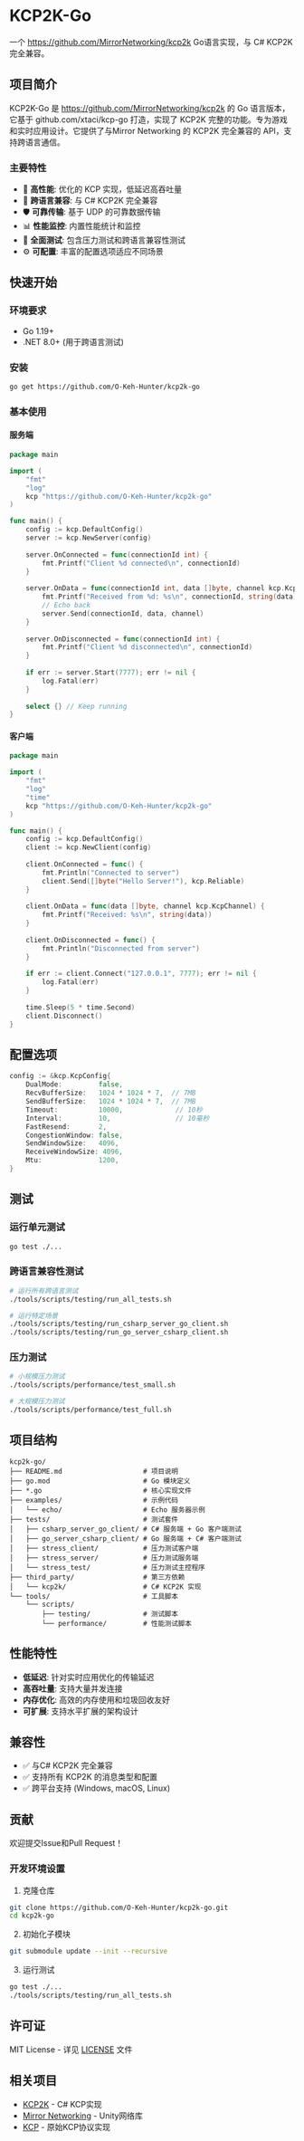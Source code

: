 # KCP2K-Go

一个 https://github.com/MirrorNetworking/kcp2k Go语言实现，与 C# KCP2K 完全兼容。

## 项目简介

KCP2K-Go 是 https://github.com/MirrorNetworking/kcp2k 的 Go 语言版本，它基于 github.com/xtaci/kcp-go 打造，实现了 KCP2K 完整的功能。专为游戏和实时应用设计。它提供了与Mirror Networking 的 KCP2K 完全兼容的 API，支持跨语言通信。

### 主要特性

- 🚀 **高性能**: 优化的 KCP 实现，低延迟高吞吐量
- 🔄 **跨语言兼容**: 与 C# KCP2K 完全兼容
- 🛡️ **可靠传输**: 基于 UDP 的可靠数据传输
- 📊 **性能监控**: 内置性能统计和监控
- 🧪 **全面测试**: 包含压力测试和跨语言兼容性测试
- ⚙️ **可配置**: 丰富的配置选项适应不同场景

## 快速开始

### 环境要求

- Go 1.19+
- .NET 8.0+ (用于跨语言测试)

### 安装

```bash
go get https://github.com/O-Keh-Hunter/kcp2k-go
```

### 基本使用

#### 服务端

```go
package main

import (
    "fmt"
    "log"
    kcp "https://github.com/O-Keh-Hunter/kcp2k-go"
)

func main() {
    config := kcp.DefaultConfig()
    server := kcp.NewServer(config)
    
    server.OnConnected = func(connectionId int) {
        fmt.Printf("Client %d connected\n", connectionId)
    }
    
    server.OnData = func(connectionId int, data []byte, channel kcp.KcpChannel) {
        fmt.Printf("Received from %d: %s\n", connectionId, string(data))
        // Echo back
        server.Send(connectionId, data, channel)
    }
    
    server.OnDisconnected = func(connectionId int) {
        fmt.Printf("Client %d disconnected\n", connectionId)
    }
    
    if err := server.Start(7777); err != nil {
        log.Fatal(err)
    }
    
    select {} // Keep running
}
```

#### 客户端

```go
package main

import (
    "fmt"
    "log"
    "time"
    kcp "https://github.com/O-Keh-Hunter/kcp2k-go"
)

func main() {
    config := kcp.DefaultConfig()
    client := kcp.NewClient(config)
    
    client.OnConnected = func() {
        fmt.Println("Connected to server")
        client.Send([]byte("Hello Server!"), kcp.Reliable)
    }
    
    client.OnData = func(data []byte, channel kcp.KcpChannel) {
        fmt.Printf("Received: %s\n", string(data))
    }
    
    client.OnDisconnected = func() {
        fmt.Println("Disconnected from server")
    }
    
    if err := client.Connect("127.0.0.1", 7777); err != nil {
        log.Fatal(err)
    }
    
    time.Sleep(5 * time.Second)
    client.Disconnect()
}
```

## 配置选项

```go
config := &kcp.KcpConfig{
    DualMode:         false,
    RecvBufferSize:   1024 * 1024 * 7,  // 7MB
    SendBufferSize:   1024 * 1024 * 7,  // 7MB
    Timeout:          10000,             // 10秒
    Interval:         10,                // 10毫秒
    FastResend:       2,
    CongestionWindow: false,
    SendWindowSize:   4096,
    ReceiveWindowSize: 4096,
    Mtu:              1200,
}
```

## 测试

### 运行单元测试

```bash
go test ./...
```

### 跨语言兼容性测试

```bash
# 运行所有跨语言测试
./tools/scripts/testing/run_all_tests.sh

# 运行特定场景
./tools/scripts/testing/run_csharp_server_go_client.sh
./tools/scripts/testing/run_go_server_csharp_client.sh
```

### 压力测试

```bash
# 小规模压力测试
./tools/scripts/performance/test_small.sh

# 大规模压力测试
./tools/scripts/performance/test_full.sh
```

## 项目结构

```
kcp2k-go/
├── README.md                    # 项目说明
├── go.mod                       # Go 模块定义
├── *.go                         # 核心实现文件
├── examples/                    # 示例代码
│   └── echo/                    # Echo 服务器示例
├── tests/                       # 测试套件
│   ├── csharp_server_go_client/ # C# 服务端 + Go 客户端测试
│   ├── go_server_csharp_client/ # Go 服务端 + C# 客户端测试
│   ├── stress_client/           # 压力测试客户端
│   ├── stress_server/           # 压力测试服务端
│   └── stress_test/             # 压力测试主控程序
├── third_party/                 # 第三方依赖
│   └── kcp2k/                   # C# KCP2K 实现
└── tools/                       # 工具脚本
    └── scripts/
        ├── testing/             # 测试脚本
        └── performance/         # 性能测试脚本
```

## 性能特性

- **低延迟**: 针对实时应用优化的传输延迟
- **高吞吐量**: 支持大量并发连接
- **内存优化**: 高效的内存使用和垃圾回收友好
- **可扩展**: 支持水平扩展的架构设计

## 兼容性

- ✅ 与C# KCP2K 完全兼容
- ✅ 支持所有 KCP2K 的消息类型和配置
- ✅ 跨平台支持 (Windows, macOS, Linux)

## 贡献

欢迎提交Issue和Pull Request！

### 开发环境设置

1. 克隆仓库
```bash
git clone https://github.com/O-Keh-Hunter/kcp2k-go.git
cd kcp2k-go
```

2. 初始化子模块
```bash
git submodule update --init --recursive
```

3. 运行测试
```bash
go test ./...
./tools/scripts/testing/run_all_tests.sh
```

## 许可证

MIT License - 详见 [LICENSE](LICENSE) 文件

## 相关项目

- [KCP2K](https://github.com/MirrorNetworking/kcp2k) - C# KCP实现
- [Mirror Networking](https://github.com/MirrorNetworking/Mirror) - Unity网络库
- [KCP](https://github.com/skywind3000/kcp) - 原始KCP协议实现